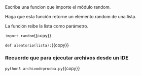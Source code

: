 Escriba una funcion que importe el módulo random.

Haga que esta función retorne un elemento random de una lista.

La función reibe la lista como parámetro.

`import random`{{copy}}

`def aleatorio(lista):`{{copy}}

### Recuerde que para ejecutar archivos desde un IDE

`python3 archivodeprueba.py`{{copy}}
